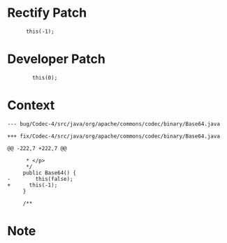 # Rectify Patch

```
      this(-1);
```

# Developer Patch

```
        this(0);
```

# Context

```
--- bug/Codec-4/src/java/org/apache/commons/codec/binary/Base64.java

+++ fix/Codec-4/src/java/org/apache/commons/codec/binary/Base64.java

@@ -222,7 +222,7 @@

      * </p>
      */
     public Base64() {
-        this(false);
+      this(-1);
     }
 
     /**
```

# Note

